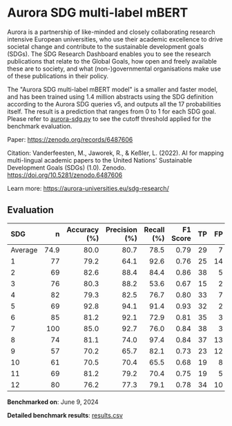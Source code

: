 # Aurora SDG multi-label mBERT

Aurora is a partnership of like-minded and closely collaborating research
intensive European universities, who use their academic excellence to drive
societal change and contribute to the sustainable development goals (SDGs).
The SDG Research Dashboard enables you to see the research publications that
relate to the Global Goals, how open and freely available these are to
society, and what (non-)governmental organisations make use of these
publications in their policy.

The "Aurora SDG multi-label mBERT model" is a smaller and faster model, and
has been trained using 1.4 million abstracts using the SDG definition
according to the Aurora SDG queries v5, and outputs all the 17 probabilities
itself. The result is a prediction that ranges from 0 to 1 for each SDG goal.
Please refer to [aurora-sdg.py](aurora-sdg.py) to see the cutoff threshold
applied for the benchmark evaluation.

Paper: https://zenodo.org/records/6487606

Citation: Vanderfeesten, M., Jaworek, R., & Keßler, L. (2022). AI for mapping
multi-lingual academic papers to the United Nations' Sustainable Development
Goals (SDGs) (1.0). Zenodo. https://doi.org/10.5281/zenodo.6487606


Learn more: https://aurora-universities.eu/sdg-research/

## Evaluation

| SDG     |    n |   Accuracy (%) |   Precision (%) |   Recall (%) |   F1 Score |   TP |   FP |   TN |   FN |
|:--------|-----:|---------------:|----------------:|-------------:|-----------:|-----:|-----:|-----:|-----:|
| Average | 74.9 |           80.0 |            80.7 |         78.5 |       0.79 |   29 |    7 | 31.2 |  7.8 |
| 1       |   77 |           79.2 |            64.1 |         92.6 |       0.76 |   25 |   14 |   36 |    2 |
| 2       |   69 |           82.6 |            88.4 |         84.4 |       0.86 |   38 |    5 |   19 |    7 |
| 3       |   76 |           80.3 |            88.2 |         53.6 |       0.67 |   15 |    2 |   46 |   13 |
| 4       |   82 |           79.3 |            82.5 |         76.7 |       0.80 |   33 |    7 |   32 |   10 |
| 5       |   69 |           92.8 |            94.1 |         91.4 |       0.93 |   32 |    2 |   32 |    3 |
| 6       |   85 |           81.2 |            92.1 |         72.9 |       0.81 |   35 |    3 |   34 |   13 |
| 7       |  100 |           85.0 |            92.7 |         76.0 |       0.84 |   38 |    3 |   47 |   12 |
| 8       |   74 |           81.1 |            74.0 |         97.4 |       0.84 |   37 |   13 |   23 |    1 |
| 9       |   57 |           70.2 |            65.7 |         82.1 |       0.73 |   23 |   12 |   17 |    5 |
| 10      |   61 |           70.5 |            70.4 |         65.5 |       0.68 |   19 |    8 |   24 |   10 |
| 11      |   69 |           81.2 |            79.2 |         70.4 |       0.75 |   19 |    5 |   37 |    8 |
| 12      |   80 |           76.2 |            77.3 |         79.1 |       0.78 |   34 |   10 |   27 |    9 |

**Benchmarked on**: June 9, 2024

**Detailed benchmark results**: [results.csv](results.csv)